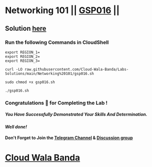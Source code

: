# Networking 101 || [GSP016](https://www.cloudskillsboost.google/focuses/1743?parent=catalog) ||

## Solution [here](https://youtu.be/0S2CMfzfxoA)

### Run the following Commands in CloudShell

```
export REGION_1=
export REGION_2=
export REGION_3=
```
```
curl -LO raw.githubusercontent.com/Cloud-Wala-Banda/Labs-Solutions/main/Networking%20101/gsp016.sh

sudo chmod +x gsp016.sh

./gsp016.sh
```

### Congratulations 🎉 for Completing the Lab !

##### *You Have Successfully Demonstrated Your Skills And Determination.*

#### *Well done!*

#### Don't Forget to Join the [Telegram Channel](https://t.me/cloudwalabanda) & [Discussion group](https://t.me/cloudwalabandachats)

# [Cloud Wala Banda](https://www.youtube.com/@cloudwalabanda)
